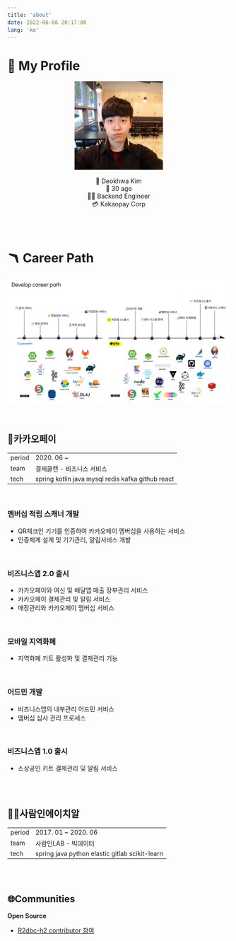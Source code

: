 ```yaml
---
title: 'about'
date: 2022-06-06 20:17:00
lang: 'ko'
---
```


# 🦆 My Profile

<div style="text-align:center">
<figure style="margin: 0 auto; max-width:200px; width: 80%;">

![profile](../assets/profile.png)

</figure> 

👨 Deokhwa Kim  
🎂 30 age  
👨‍💻 Backend Engineer  
💳 Kakaopay Corp


<br/>
<br/>
</div>

# 🪃 Career Path

![dev-profile](./images/career_path.png)

<br/>

## 💸카카오페이

<table>
<tr>
<td>
period
</td>
<td>
2020. 06 ~</td>
</tr>
<tr>
<td>
team
</td>
<td>
결제클랜 - 비즈니스 서비스</td>
</tr>
<tr>
<td>
tech
</td>
<td>
spring kotlin java mysql redis kafka github react
</td>
</tr>
</table>

<br/>

### 멤버십 적립 스캐너 개발
- QR체크인 기기를 인증하여 카카오페이 멤버십을 사용하는 서비스
- 인증체계 설계 및 기기관리, 알림서비스 개발

<br/>

### 비즈니스앱 2.0 출시
- 카카오페이와 여신 및 배달앱 매출 장부관리 서비스
- 카카오페이 결제관리 및 알림 서비스
- 매장관리와 카카오페이 멤버십 서비스

<br/>

### 모바일 지역화폐
- 지역화폐 키트 활성화 및 결제관리 기능

<br/>

### 어드민 개발
- 비즈니스앱의 내부관리 어드민 서비스
- 멤버십 심사 관리 프로세스

<br/>

### 비즈니스앱 1.0 출시
- 소상공인 키트 결제관리 및 알림 서비스

<br/>
<br/>


## 🧑‍💼사람인에이치알

<table>
<tr>
<td>
period
</td>
<td>
2017. 01 ~ 2020. 06</td>
</tr>
<tr>
<td>
team
</td>
<td>
사람인LAB - 빅데이터</td>
</tr>
<tr>
<td>
tech
</td>
<td>
spring java python elastic gitlab scikit-learn
</td>
</tr>
</table>


<br/>
<br/>

## 🌐Communities

**Open Source**
- [R2dbc-h2 contributor 참여](https://github.com/r2dbc/r2dbc-h2)  